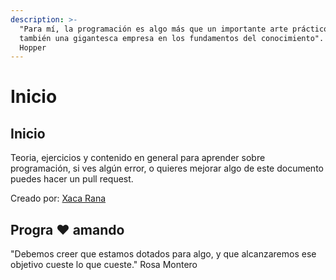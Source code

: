 ```yaml
---
description: >-
  "Para mí, la programación es algo más que un importante arte práctico. Es
  también una gigantesca empresa en los fundamentos del conocimiento". Grace
  Hopper
---
```


# Inicio

## Inicio

Teoria, ejercicios y contenido en general para aprender sobre programación, si ves algún error, o quieres mejorar algo de este documento puedes hacer un pull request.

Creado por: [Xaca Rana](https://github.com/xaca/teoria_programacion/tree/c7f1f4b9d28b2beb3e7897644508299feee3707d/www.xacarana.com)

## Progra ❤️ amando

"Debemos creer que estamos dotados para algo, y que alcanzaremos ese objetivo cueste lo que cueste." Rosa Montero


